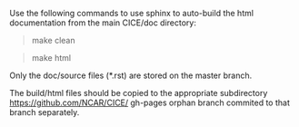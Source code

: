 Use the following commands to use sphinx to auto-build the html documentation from the main
CICE/doc directory:

  >make clean
  
  >make html

Only the doc/source files (*.rst) are stored on the master
branch.

The build/html files should be copied to the appropriate subdirectory
https://github.com/NCAR/CICE/ gh-pages orphan branch
commited to that branch separately.
